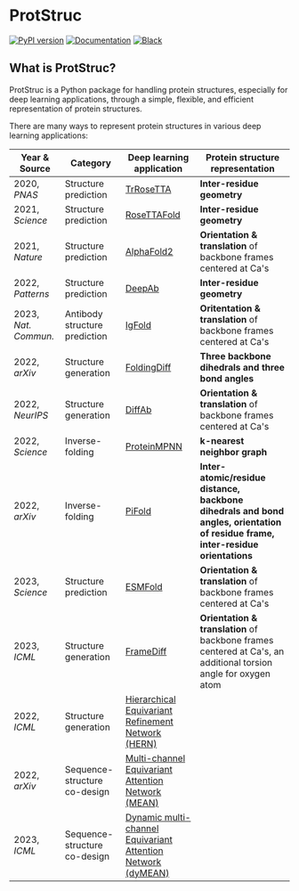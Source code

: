 # ProtStruc

[![PyPI version](https://badge.fury.io/py/protstruc.svg)](https://badge.fury.io/py/protstruc)
[![Documentation](https://img.shields.io/badge/documentation-link-blue.svg)](https://dohlee.github.io/protstruc)
[![Black](https://img.shields.io/badge/code%20style-black-000000.svg)](https://github.com/psf/black)

## What is ProtStruc?

ProtStruc is a Python package for handling protein structures, especially for deep learning applications,
through a simple, flexible, and efficient representation of protein structures.

There are many ways to represent protein structures in various deep learning applications:

| Year & Source        | Category                      | Deep learning application                                                                        | Protein structure representation                                                                                                |
| -------------------- | ----------------------------- | ------------------------------------------------------------------------------------------------ | ------------------------------------------------------------------------------------------------------------------------------- |
| 2020, _PNAS_         | Structure prediction          | [TrRoseTTA](https://doi.org/10.1073/pnas.1914677117)                                             | **Inter-residue geometry**                                                                                                      |
| 2021, _Science_      | Structure prediction          | [RoseTTAFold](https://doi.org/10.1126/science.abj8754)                                           | **Inter-residue geometry**                                                                                                      |
| 2021, _Nature_       | Structure prediction          | [AlphaFold2](https://doi.org/10.1038/s41586-021-03819-2)                                         | **Orientation & translation** of backbone frames centered at Ca's                                                               |
| 2022, _Patterns_     | Structure prediction          | [DeepAb](https://www.sciencedirect.com/science/article/pii/S2666389921002804)                    | **Inter-residue geometry**                                                                                                      |
| 2023, _Nat. Commun._ | Antibody structure prediction | [IgFold](https://doi.org/10.1038/s41467-023-38063-x)                                             | **Oritentation & translation** of backbone frames centered at Ca's                                                              |
| 2022, _arXiv_        | Structure generation          | [FoldingDiff](https://arxiv.org/abs/2209.15611)                                                  | **Three backbone dihedrals and three bond angles**                                                                              |
| 2022, _NeurIPS_      | Structure generation          | [DiffAb](https://doi.org/10.1101/2022.07.10.499510)                                              | **Orientation & translation** of backbone frames centered at Ca's                                                               |
| 2022, _Science_      | Inverse-folding               | [ProteinMPNN](https://doi.org/10.1126/science.add2187)                                           | **k-nearest neighbor graph**                                                                                                    |
| 2022, _arXiv_        | Inverse-folding               | [PiFold](https://arxiv.org/abs/2209.12643)                                                       | **Inter-atomic/residue distance, backbone dihedrals and bond angles, orientation of residue frame, inter-residue orientations** |
| 2023, _Science_      | Structure prediction          | [ESMFold](https://www.science.org/doi/10.1126/science.ade2574)                                   | **Orientation & translation** of backbone frames centered at Ca's                                                               |
| 2023, _ICML_         | Structure generation          | [FrameDiff](https://arxiv.org/abs/2302.02277)                                                    | **Orientation & translation** of backbone frames centered at Ca's, an additional torsion angle for oxygen atom                  |
| 2022, _ICML_         | Structure generation          | [Hierarchical Equivariant Refinement Network (HERN)](https://arxiv.org/abs/2207.06616)           |                                                                                                                                 |
| 2022, _arXiv_        | Sequence-structure co-design  | [Multi-channel Equivariant Attention Network (MEAN)](https://arxiv.org/abs/2208.06073)           |                                                                                                                                 |
| 2023, _ICML_         | Sequence-structure co-design  | [Dynamic multi-channel Equivariant Attention Network (dyMEAN)](https://arxiv.org/abs/2302.00203) |                                                                                                                                 |
